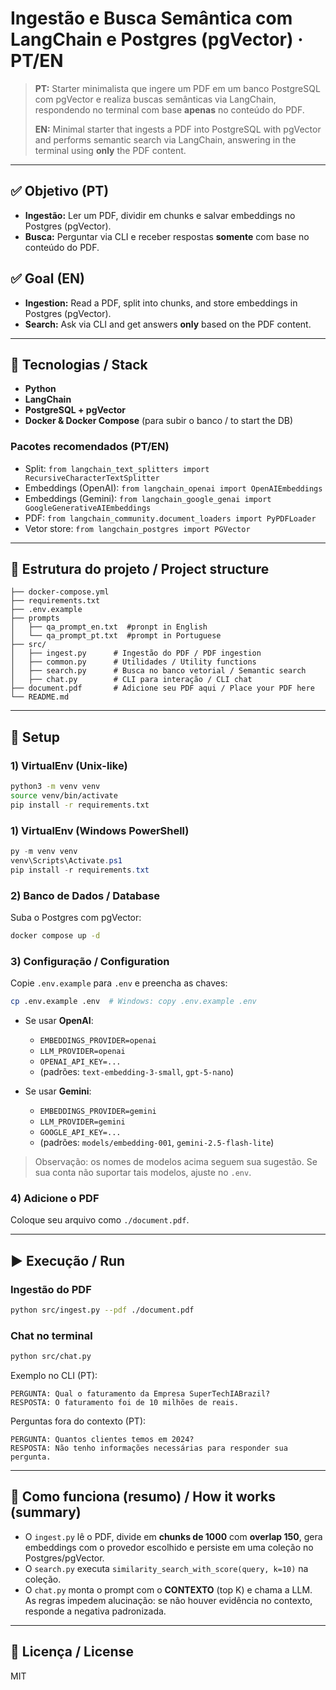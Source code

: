 # Ingestão e Busca Semântica com LangChain e Postgres (pgVector) · PT/EN

> **PT:** Starter minimalista que ingere um PDF em um banco PostgreSQL com pgVector e realiza buscas semânticas via LangChain, respondendo no terminal com base **apenas** no conteúdo do PDF.
>
> **EN:** Minimal starter that ingests a PDF into PostgreSQL with pgVector and performs semantic search via LangChain, answering in the terminal using **only** the PDF content.

---

## ✅ Objetivo (PT)
- **Ingestão:** Ler um PDF, dividir em chunks e salvar embeddings no Postgres (pgVector).
- **Busca:** Perguntar via CLI e receber respostas **somente** com base no conteúdo do PDF.

## ✅ Goal (EN)
- **Ingestion:** Read a PDF, split into chunks, and store embeddings in Postgres (pgVector).
- **Search:** Ask via CLI and get answers **only** based on the PDF content.

---

## 🧰 Tecnologias / Stack
- **Python**
- **LangChain**
- **PostgreSQL + pgVector**
- **Docker & Docker Compose** (para subir o banco / to start the DB)

### Pacotes recomendados (PT/EN)
- Split: `from langchain_text_splitters import RecursiveCharacterTextSplitter`
- Embeddings (OpenAI): `from langchain_openai import OpenAIEmbeddings`
- Embeddings (Gemini): `from langchain_google_genai import GoogleGenerativeAIEmbeddings`
- PDF: `from langchain_community.document_loaders import PyPDFLoader`
- Vetor store: `from langchain_postgres import PGVector`

---

## 📁 Estrutura do projeto / Project structure

```
├── docker-compose.yml
├── requirements.txt
├── .env.example
├── prompts
│   ├── qa_prompt_en.txt  #pronpt in English
│   └── qa_prompt_pt.txt  #prompt in Portuguese
├── src/
│   ├── ingest.py      # Ingestão do PDF / PDF ingestion
│   ├── common.py      # Utilidades / Utility functions
│   ├── search.py      # Busca no banco vetorial / Semantic search
│   ├── chat.py        # CLI para interação / CLI chat
├── document.pdf       # Adicione seu PDF aqui / Place your PDF here
└── README.md
```

---

## 🌱 Setup

### 1) VirtualEnv (Unix-like)
```bash
python3 -m venv venv
source venv/bin/activate
pip install -r requirements.txt
```

### 1) VirtualEnv (Windows PowerShell)
```powershell
py -m venv venv
venv\Scripts\Activate.ps1
pip install -r requirements.txt
```

### 2) Banco de Dados / Database
Suba o Postgres com pgVector:
```bash
docker compose up -d
```

### 3) Configuração / Configuration
Copie `.env.example` para `.env` e preencha as chaves:
```bash
cp .env.example .env  # Windows: copy .env.example .env
```

- Se usar **OpenAI**:
  - `EMBEDDINGS_PROVIDER=openai`
  - `LLM_PROVIDER=openai`
  - `OPENAI_API_KEY=...`
  - (padrões: `text-embedding-3-small`, `gpt-5-nano`)

- Se usar **Gemini**:
  - `EMBEDDINGS_PROVIDER=gemini`
  - `LLM_PROVIDER=gemini`
  - `GOOGLE_API_KEY=...`
  - (padrões: `models/embedding-001`, `gemini-2.5-flash-lite`)

> Observação: os nomes de modelos acima seguem sua sugestão. Se sua conta não suportar tais modelos, ajuste no `.env`.

### 4) Adicione o PDF
Coloque seu arquivo como `./document.pdf`.

---

## ▶️ Execução / Run

### Ingestão do PDF
```bash
python src/ingest.py --pdf ./document.pdf
```

### Chat no terminal
```bash
python src/chat.py
```
Exemplo no CLI (PT):
```
PERGUNTA: Qual o faturamento da Empresa SuperTechIABrazil?
RESPOSTA: O faturamento foi de 10 milhões de reais.
```

Perguntas fora do contexto (PT):
```
PERGUNTA: Quantos clientes temos em 2024?
RESPOSTA: Não tenho informações necessárias para responder sua pergunta.
```

---

## 🧪 Como funciona (resumo) / How it works (summary)
- O `ingest.py` lê o PDF, divide em **chunks de 1000** com **overlap 150**, gera embeddings com o provedor escolhido e persiste em uma coleção no Postgres/pgVector.
- O `search.py` executa `similarity_search_with_score(query, k=10)` na coleção.
- O `chat.py` monta o prompt com o **CONTEXTO** (top K) e chama a LLM. As regras impedem alucinação: se não houver evidência no contexto, responde a negativa padronizada.

---

## 🪪 Licença / License
MIT
